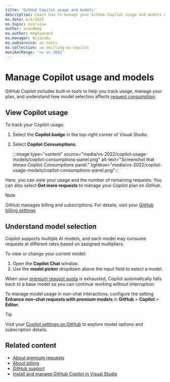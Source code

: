 ```yaml
---
title: 'GitHub Copilot usage and models'
description: Learn how to manage your GitHub Copilot usage and models directly within Visual Studio.
ms.date: 6/4/2025
ms.topic: overview 
author: anandmeg
ms.author: meghaanand
ms.manager: mijacobs
ms.subservice: ai-tools
ms.collection: ce-skilling-ai-copilot
monikerRange: '>= vs-2022'
---
```

# Manage Copilot usage and models

GitHub Copilot includes built-in tools to help you track usage, manage your plan, and understand how model selection affects [request consumption](https://docs.github.com/copilot/managing-copilot/monitoring-usage-and-entitlements/about-premium-requests).

## View Copilot usage

To track your Copilot usage:

1. Select the **Copilot badge** in the top-right corner of Visual Studio.
2. Select **Copilot Consumptions**.

   :::image type="content" source="media/vs-2022/copilot-usage-models/copilot-consumptions-panel.png" alt-text="Screenshot that shows Copilot Consumptions panel." lightbox="media/vs-2022/copilot-usage-models/copilot-consumptions-panel.png":::

Here, you can view your usage and the number of remaining requests. You can also select **Get more requests** to manage your Copilot plan on *GitHub*.

> [!NOTE]
> GitHub manages billing and subscriptions. For details, visit your [GitHub billing settings](https://github.com/settings/billing).

## Understand model selection

Copilot supports multiple AI models, and each model may consume requests at different rates based on assigned multipliers.

To view or change your current model:
1.	Open the **Copilot Chat** window.
2.	Use the **model picker** dropdown above the input field to select a model.

When your [premium request quota](https://docs.github.com/en/copilot/about-github-copilot/plans-for-github-copilot#comparing-copilot-plans) is exhausted, Copilot automatically falls back to a base model so you can continue working without interruption.

To manage model usage in non-chat interactions, configure the setting **Enhance non-chat requests with premium models** in **GitHub** > **Copilot** > **Editor**.

> [!TIP]
> Visit your [Copilot settings on GitHub](https://github.com/settings/copilot/features) to explore model options and subscription details.

## Related content

- [About premium requests](https://docs.github.com/copilot/managing-copilot/monitoring-usage-and-entitlements/about-premium-requests#premium-requests)
- [About billing](https://docs.github.com/en/copilot/managing-copilot/managing-copilot-as-an-individual-subscriber/billing-and-payments/about-billing-for-individual-copilot-plans)
- [GitHub support](https://support.github.com/)
- [Install and manage GitHub Copilot in Visual Studio](visual-studio-github-copilot-install-and-states.md)